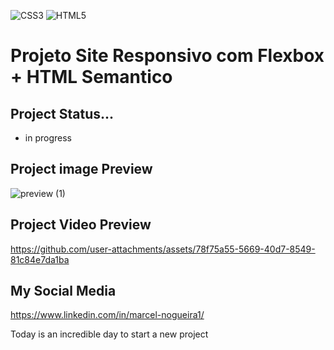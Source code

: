 ![CSS3](https://img.shields.io/badge/css3-%231572B6.svg?style=for-the-badge&logo=css3&logoColor=white)
![HTML5](https://img.shields.io/badge/html5-%23E34F26.svg?style=for-the-badge&logo=html5&logoColor=white)

# Projeto Site Responsivo com Flexbox + HTML Semantico

## Project Status... 
- in progress

## Project image Preview

![preview (1)](https://github.com/user-attachments/assets/05b6308c-36e4-4921-a469-eaca4dd8cdee)


## Project Video Preview

https://github.com/user-attachments/assets/78f75a55-5669-40d7-8549-81c84e7da1ba


## My Social Media

https://www.linkedin.com/in/marcel-nogueira1/

Today is an incredible day to start a new project
